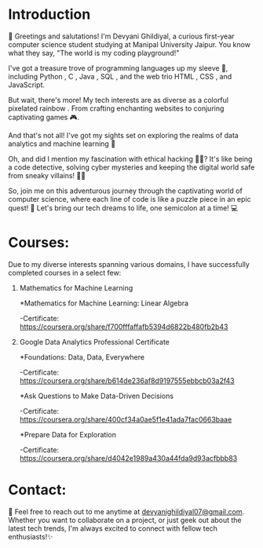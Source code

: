 # Introduction

👋 Greetings and salutations! I'm Devyani Ghildiyal, a curious first-year computer science student studying at Manipal University Jaipur. You know what they say, "The world is my coding playground!" 

I've got a treasure trove of programming languages up my sleeve 🌟, including Python , C , Java , SQL , and the web trio HTML , CSS , and JavaScript. 

But wait, there's more! My tech interests are as diverse as a colorful pixelated rainbow . From crafting enchanting websites to conjuring captivating games 🎮.

And that's not all! I've got my sights set on exploring the realms of data analytics and machine learning 🤖

Oh, and did I mention my fascination with ethical hacking 🕵️‍♂️? It's like being a code detective, solving cyber mysteries and keeping the digital world safe from sneaky villains! 🦹‍♂️

So, join me on this adventurous journey through the captivating world of computer science, where each line of code is like a puzzle piece in an epic quest! 🚀 Let's bring our tech dreams to life, one semicolon at a time! 💻

# Courses:

Due to my diverse interests spanning various domains, I have successfully completed courses in a select few:

1) Mathematics for Machine Learning
   
   *Mathematics for Machine Learning: Linear Algebra
   
      -Certificate: https://coursera.org/share/f700fffaffafb5394d6822b480fb2b43
   
3) Google Data Analytics Professional Certificate
   
   *Foundations: Data, Data, Everywhere
   
      -Certificate: https://coursera.org/share/b614de236af8d9197555ebbcb03a2f43
   
   *Ask Questions to Make Data-Driven Decisions
   
      -Certificate: https://coursera.org/share/400cf34a0ae5f1e41ada7fac0663baae
   
   *Prepare Data for Exploration
   
      -Certificate: https://coursera.org/share/d4042e1989a430a44fda9d93acfbbb83

# Contact:

📧 Feel free to reach out to me anytime at devyanighildiyal07@gmail.com. Whether you want to collaborate on a project, or just geek out about the latest tech trends, I'm always excited to connect with fellow tech enthusiasts!✨
